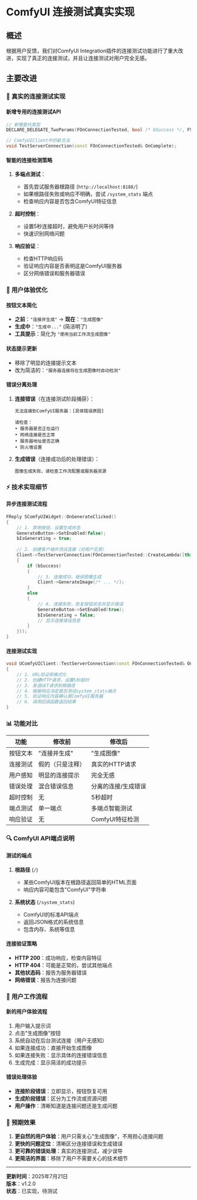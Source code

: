 # ComfyUI 连接测试真实实现

## 概述
根据用户反馈，我们对ComfyUI Integration插件的连接测试功能进行了重大改进，实现了真正的连接测试，并且让连接测试对用户完全无感。

## 主要改进

### 🔧 **真实的连接测试实现**

#### 新增专用的连接测试API
```cpp
// 新增委托类型
DECLARE_DELEGATE_TwoParams(FOnConnectionTested, bool /* bSuccess */, FString /* ErrorMessage */)

// ComfyUIClient中的新方法
void TestServerConnection(const FOnConnectionTested& OnComplete);
```

#### 智能的连接检测策略
1. **多端点测试**：
   - 首先尝试服务器根路径 (`http://localhost:8188/`)
   - 如果根路径失败或响应不明确，尝试 `/system_stats` 端点
   - 检查响应内容是否包含ComfyUI特征信息

2. **超时控制**：
   - 设置5秒连接超时，避免用户长时间等待
   - 快速识别网络问题

3. **响应验证**：
   - 检查HTTP响应码
   - 验证响应内容是否表明这是ComfyUI服务器
   - 区分网络错误和服务器错误

### 🎯 **用户体验优化**

#### 按钮文本简化
- **之前**：`"连接并生成"` → **现在**：`"生成图像"`
- **生成中**：`"生成中..."` (简洁明了)
- **工具提示**：简化为 `"使用当前工作流生成图像"`

#### 状态提示更新
- 移除了明显的连接提示文本
- 改为简洁的：`"服务器连接将在生成图像时自动检测"`

#### 错误分离处理
1. **连接错误**（在连接测试阶段捕获）：
   ```
   无法连接到ComfyUI服务器：[具体错误原因]
   
   请检查：
   • 服务器是否正在运行
   • 网络连接是否正常  
   • 服务器地址是否正确
   • 防火墙设置
   ```

2. **生成错误**（连接成功后的处理错误）：
   ```
   图像生成失败，请检查工作流配置或服务器资源
   ```

### ⚡ **技术实现细节**

#### 异步连接测试流程
```cpp
FReply SComfyUIWidget::OnGenerateClicked()
{
    // 1. 禁用按钮，设置生成状态
    GenerateButton->SetEnabled(false);
    bIsGenerating = true;
    
    // 2. 创建客户端并测试连接（对用户无感）
    Client->TestServerConnection(FOnConnectionTested::CreateLambda([this, Client, Prompt, NegativePrompt](bool bSuccess, FString ErrorMessage)
    {
        if (bSuccess)
        {
            // 3. 连接成功，继续图像生成
            Client->GenerateImage(/* ... */);
        }
        else
        {
            // 4. 连接失败，恢复按钮状态并显示错误
            GenerateButton->SetEnabled(true);
            bIsGenerating = false;
            // 显示连接错误信息
        }
    }));
}
```

#### 连接测试实现
```cpp
void UComfyUIClient::TestServerConnection(const FOnConnectionTested& OnComplete)
{
    // 1. URL验证和格式化
    // 2. 创建HTTP请求，设置5秒超时
    // 3. 发送GET请求到根路径
    // 4. 根据响应决定是否测试system_stats端点
    // 5. 验证响应内容确认是ComfyUI服务器
    // 6. 调用回调函数返回结果
}
```

### 📊 **功能对比**

| 功能 | 修改前 | 修改后 |
|------|--------|--------|
| 按钮文本 | "连接并生成" | "生成图像" |
| 连接测试 | 假的（只是注释） | 真实的HTTP请求 |
| 用户感知 | 明显的连接提示 | 完全无感 |
| 错误处理 | 混合错误信息 | 分离的连接/生成错误 |
| 超时控制 | 无 | 5秒超时 |
| 端点测试 | 单一端点 | 多端点智能测试 |
| 响应验证 | 无 | ComfyUI特征检测 |

### 🔍 **ComfyUI API端点说明**

#### 测试的端点
1. **根路径** (`/`)
   - 某些ComfyUI版本在根路径返回简单的HTML页面
   - 响应内容可能包含"ComfyUI"字符串

2. **系统状态** (`/system_stats`)
   - ComfyUI的标准API端点
   - 返回JSON格式的系统信息
   - 包含内存、系统等信息

#### 连接验证策略
- **HTTP 200**：成功响应，检查内容特征
- **HTTP 404**：可能是正常的，尝试其他端点
- **其他状态码**：报告为服务器错误
- **网络错误**：报告为连接问题

### 🚀 **用户工作流程**

#### 新的用户体验流程
1. 用户输入提示词
2. 点击"生成图像"按钮
3. 系统自动在后台测试连接（用户无感知）
4. 如果连接成功：直接开始生成图像
5. 如果连接失败：显示具体的连接错误信息
6. 生成完成：显示简洁的成功提示

#### 错误处理体验
- **连接阶段错误**：立即显示，按钮恢复可用
- **生成阶段错误**：区分为工作流或资源问题
- **用户操作**：清晰知道是连接问题还是生成问题

### 🎯 **预期效果**

1. **更自然的用户体验**：用户只需关心"生成图像"，不用担心连接问题
2. **更快的问题定位**：清晰区分连接错误和生成错误
3. **更可靠的错误处理**：真实的连接测试，减少误导
4. **更简洁的界面**：移除了用户不需要关心的技术细节

---

**更新时间**：2025年7月21日  
**版本**：v1.2.0  
**状态**：已实现，待测试

